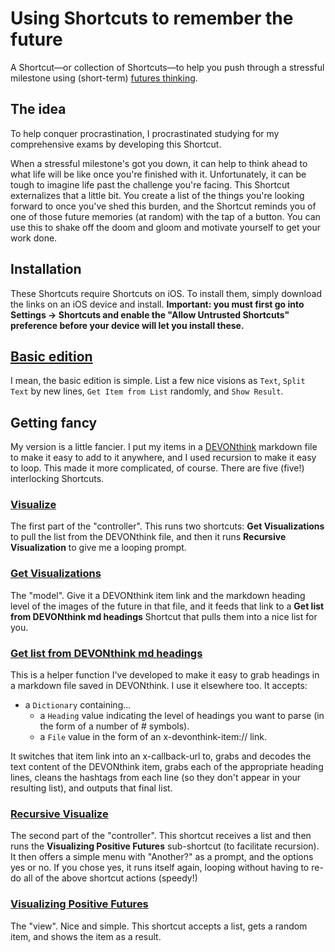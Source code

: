 # Using Shortcuts to remember the future
A Shortcut—or collection of Shortcuts—to help you push through a stressful milestone using (short-term) [futures thinking](https://fulcra.design/resources#getting-started-with-futures-thinking).

## The idea
To help conquer procrastination, I procrastinated studying for my comprehensive exams by developing this Shortcut.

When a stressful milestone's got you down, it can help to think ahead to what life will be like once you're finished with it. Unfortunately, it can be tough to imagine life past the challenge you're facing. This Shortcut externalizes that a little bit. You create a list of the things you're looking forward to once you've shed this burden, and the Shortcut reminds you of one of those future memories (at random) with the tap of a button. You can use this to shake off the doom and gloom and motivate yourself to get your work done.

## Installation
These Shortcuts require Shortcuts on iOS. To install them, simply download the links on an iOS device and install. **Important: you must first go into Settings → Shortcuts and enable the "Allow Untrusted Shortcuts" preference before your device will let you install these.**

## [Basic edition](https://www.icloud.com/shortcuts/6f6fb855bb684956a8e678be4db6580e)
I mean, the basic edition is simple. List a few nice visions as `Text`, `Split Text` by new lines, `Get Item from List` randomly, and `Show Result`. 

## Getting fancy
My version is a little fancier. I put my items in a [DEVONthink](http://devontechnologies.com) markdown file to make it easy to add to it anywhere, and I used recursion to make it easy to loop. This made it more complicated, of course. There are five (five!) interlocking Shortcuts. 

### [Visualize](https://www.icloud.com/shortcuts/bc1c7bb743714b599519c5a33dd63a2c)
The first part of the "controller". This runs two shortcuts: **Get Visualizations** to pull the list from the DEVONthink file, and then it runs **Recursive Visualization** to give me a looping prompt.

### [Get Visualizations](https://www.icloud.com/shortcuts/2ca3733852b7453c9c5dec317939a364)
The "model". Give it a DEVONthink item link and the markdown heading level of the images of the future in that file, and it feeds that link to a **Get list from DEVONthink md headings** Shortcut that pulls them into a nice list for you. 

### [Get list from DEVONthink md headings](https://www.icloud.com/shortcuts/7a04eeb082fc4c5bb055af9c989a7adb)
This is a helper function I've developed to make it easy to grab headings in a markdown file saved in DEVONthink. I use it elsewhere too. It accepts:
- a `Dictionary` containing...
  - a `Heading` value indicating the level of headings you want to parse (in the form of a number of # symbols).
  - a `File` value in the form of an x-devonthink-item:// link.

It switches that item link into an x-callback-url to, grabs and decodes the text content of the DEVONthink item, grabs each of the appropriate heading lines, cleans the hashtags from each line (so they don't appear in your resulting list), and outputs that final list.

### [Recursive Visualize](https://www.icloud.com/shortcuts/766fd82ebf4e438db088ce7d5be9bff5)
The second part of the "controller". This shortcut receives a list and then runs the **Visualizing Positive Futures** sub-shortcut (to facilitate recursion). It then offers a simple menu with "Another?" as a prompt, and the options yes or no. If you chose yes, it runs itself again, looping without having to re-do all of the above shortcut actions (speedy!)

### [Visualizing Positive Futures](https://www.icloud.com/shortcuts/7a04eeb082fc4c5bb055af9c989a7adb)
The "view". Nice and simple. This shortcut accepts a list, gets a random item, and shows the item as a result.
